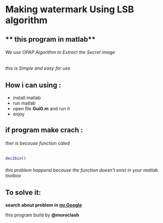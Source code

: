 #         Making watermark Using LSB algorithm
##        ** this program in matlab**

###### We use OPAP Algorithm to Extract the Secret image 


###### this is Simple and easy for use 



## How i can using :
*  install matlab
*  run matlab
*  open file **Gui0.m** and run it 
*  enjoy


## if program make crach :
###### ther is becouse function caled 

```matlab 
dec2bin() 
```



###### this problem happend because the function doesn't exist in your matlab toolbox 
## To solve it: 
**search about problem in [mr.Google](www.google.com)**



this program build by **@moroclash** 
